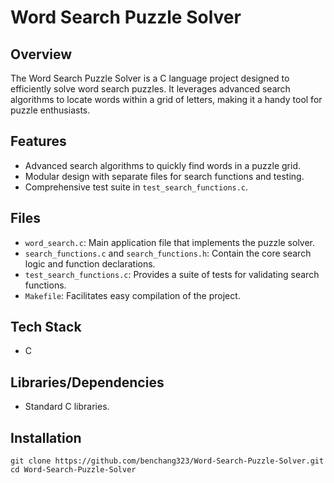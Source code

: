 # Word Search Puzzle Solver
## Overview
The Word Search Puzzle Solver is a C language project designed to efficiently solve word search puzzles. It leverages advanced search algorithms to locate words within a grid of letters, making it a handy tool for puzzle enthusiasts.

## Features
- Advanced search algorithms to quickly find words in a puzzle grid.
- Modular design with separate files for search functions and testing.
- Comprehensive test suite in `test_search_functions.c`.

## Files
- `word_search.c`: Main application file that implements the puzzle solver.
- `search_functions.c` and `search_functions.h`: Contain the core search logic and function declarations.
- `test_search_functions.c`: Provides a suite of tests for validating search functions.
- `Makefile`: Facilitates easy compilation of the project.

## Tech Stack
- C

## Libraries/Dependencies
- Standard C libraries.

## Installation
```
git clone https://github.com/benchang323/Word-Search-Puzzle-Solver.git
cd Word-Search-Puzzle-Solver
```

